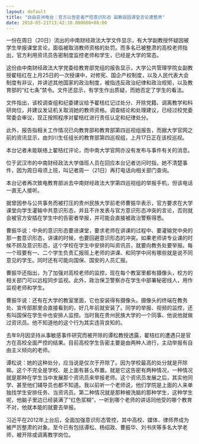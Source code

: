 ```yaml
---
layout: default
title: "自由亚洲电台：官方以告密者严控意识形态 副教授因课堂言论遭整肃"
date: 2018-05-21T13:42:10.000000+08:00
---
```


一份在周日（20日）流出的中南财经政法大学文件显示，有大学副教授怀疑因被学生举报课堂言论，面临被取消教师资格的处罚。而多名已被整肃的高校老师指出，官方利用资讯员告密制度监控老师和学生，已经是大学的常态。

这份由中南财经政法大学党委给教育部党组的报告显示，大学公共管理学院女副教授翟桔红在上月25日的一次授课中，对修宪、国企产权制度，以及人民代表大会制度有非议，并讲述其他国家的政治制度，被指违反政治纪律和政治规矩，以及教育部的“红七条”禁令。文件还显示，有学生作出质疑，而她否定了学生的看法。

文件指出，该校调查组和纪委建议给予翟桔红记过处分、开除党籍、调离教学和科研岗位，并建议发证机关取消她的教师资格。调查结论和处理建议，已经过校党委常委会审议，现正按照程序对翟桔红进行责任认定和纪律处分。

此外，报告指相关工作情况已向教育部和教育部第四巡视组报告，而据大学官网之前的资讯显示，由刘川生任组长的教育部第四巡视组，上月17日正在该校巡视。

本台记者未能联络上翟桔红评论，而中南大学官网亦没有发布与事件有关的消息。

位于武汉市的中南财经政法大学值班人员在回应本台记者访问时指，她不清楚事件，因为周日毋须上班，叫记者周一（21日）再打电话向相关部门查询。

本台记者再次致电教育部派去中南财经政法大学第四巡视组的举报手机，但该电话一直无人接听。

据曾因参与公共事务而被打压的贵州民族大学前老师曹振华表示，官方要求在大学课堂向学生灌输中共意识形态，并且不许发表与官方意识形态冲突的言论，否则就会被官方安插在学生中的告密者举报，并可能会直接被政治警察得悉。

曹振华说：中央的意识形态要进课堂，要求老师在讲课的过程中、要灌输党中央的那一套意识形态，讲课的时候，也要回避意识形态的冲突。如果老师讲专业课的时候不顾及意识形态，这个学校在学生中安排的叫资讯员，就要向教务处要举报。每一个班要有一、二个学生负责汇报班上老师的讲课、和同学中间有哪些就是说不同意见的学生。同时还有可能向国保、国安的人员汇报。

曹振华还指出，为了加强对高校老师的监控，现在每个教室里都有摄像头，校方的相关部门可以远程同步监视。此外，政治保卫警察亦在学生中部署秘密线人，用作监视老师和学生。

曹振华说：还有在大学的教室里面，它也安装得有摄像头。摄像头的终端在教务处、宣传部那里会直接看到的，好几年前就安装了。同学的举报、视频的监控，还有叫国保在学生中也安排人监控。当时我在贵州民族大学的一个同事、他说他就做过资讯员。他不知道他的这个行为其实违背良知的。

去年9月因坚持从事敏感事件研究而被开除的谭松教授透露，翟桔红的遭遇只是官方在高校全面严控的结果。目前高校学生告密主要是由两种人进行，主动举报有自由主义倾向的老师。

谭松说：她的这种处分，应当说是仅次于开除了。因为学校最高的处分就是开除嘛。这个不完全是学校、是上面有甚么布置。就是它这告密有两种情况，一种情况就是那种在学生当中发展那个资讯员来举报老师。这个资讯员发展之后，其实他同学、甚至他们辅导员也都不知道。我以前听一个老师说，他们学院是上面的人来单独找学生安排任务、当资讯员。第二种情况就是那种被洗脑的那种学生，这种学生呢，他脑子里边已经装满了“红色浆糊”，一听到哪个老师的讲话同他受的哪个教育不对，他就本能的就要去举报。

习近平在2012年上台后，全面加强意识形态管控，其中高校、媒体、律师界成为被严厉整肃的对象。至今已有包括谭松、杨绍政、曹振华、刘书庆等多名大学老师，被开除或调离教学岗位。

